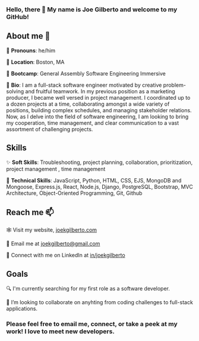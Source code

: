 ### Hello, there 👋  My name is Joe Gilberto and welcome to my GitHub!
## About me 🫶
🪪 **Pronouns**:  he/him

📍 **Location**:  Boston, MA

🌱 **Bootcamp**:  General Assembly Software Engineering Immersive

📖 **Bio**:  I am a full-stack software engineer motivated by creative problem-solving and fruitful teamwork.  In my previous position as a marketing producer, I became well versed in project management.  I coordinated up to a dozen projects at a time, collaborating amongst a wide variety of positions, building complex schedules, and managing stakeholder relations.  Now, as I delve into the field of software engineering, I am looking to bring my cooperation, time management, and clear communication to a vast assortment of challenging projects.

## Skills
✨ **Soft Skills**: Troubleshooting, project planning, collaboration, prioritization, project management , time management

🥊 **Technical Skills**: JavaScript, Python, HTML, CSS, EJS, MongoDB and Mongoose, Express.js, React, Node.js, Django, PostgreSQL, Bootstrap, MVC Architecture, Object-Oriented Programming, Git, Github

## Reach me 📫
🕸️  Visit my website, [joekgilberto.com](https://joekgilberto.com/)

📧  Email me at [joekgilberto@gmail.com](mailto:joekgilberto@gmail.com)

🔗  Connect with me on LinkedIn at [in/joekgilberto](https://www.linkedin.com/in/joekgilberto/)

## Goals
🔍  I'm currently searching for my first role as a software developer.

👯  I’m looking to collaborate on anyhting from coding challenges to full-stack applications.

### Please feel free to email me, connect, or take a peek at my work!  I love to meet new developers.
